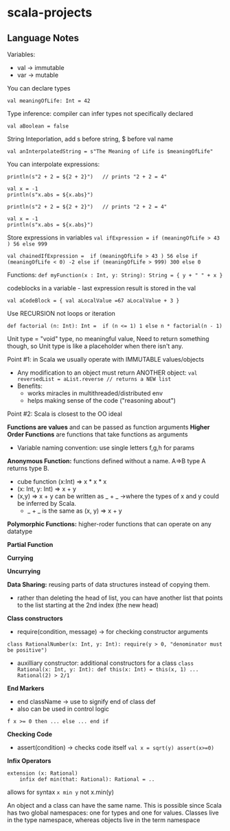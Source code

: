 # scala-projects

## Language Notes

Variables:

- val -> immutable 
- var -> mutable


You can declare types

`
val meaningOfLife: Int = 42
`

Type inference: compiler can infer types not specifically declared

`
val aBoolean = false
`

String Inteporlation, add s before string, $ before val name

`
val anInterpolatedString = s"The Meaning of Life is $meaningOfLife"
`

You can interpolate expressions:

```
println(s"2 + 2 = ${2 + 2}")   // prints "2 + 2 = 4"

val x = -1
println(s"x.abs = ${x.abs}")

println(s"2 + 2 = ${2 + 2}")   // prints "2 + 2 = 4"

val x = -1
println(s"x.abs = ${x.abs}")
```

Store expressions in variables
`
val ifExpression = if (meaningOfLife > 43 ) 56 else 999
`

`
val chainedIfExpression = 
    if (meaningOfLife > 43 ) 56
    else if (meaningOfLife < 0) -2
    else if (meaningOfLife > 999) 300
    else 0
`

Functions:
`
def myFunction(x : Int, y: String): String = {
    y + " " + x
}
`

codeblocks in a variable - last expression result is stored in the val 

`
val aCodeBlock = {
    val aLocalValue =67
    aLocalValue + 3
} 
`

Use RECURSION not loops or iteration

`
def factorial (n: Int): Int = 
    if (n <= 1) 1
    else n * factorial(n - 1)
`

Unit type = "void" type, no meaningful value, Need to return something though, so Unit type is like a placeholder when there isn't any.

Point #1: in Scala we usually operate with IMMUTABLE values/objects
- Any modification to an object must return ANOTHER object: `val reversedList = aList.reverse // returns a NEW list`
- Benefits:
  * works miracles in multithreaded/distributed env
  * helps making sense of the code ("reasoning about")
   

Point #2: Scala is closest to the OO ideal

**Functions are values** and can be passed as function arguments 
**Higher Order Functions** are functions that take functions as arguments
- Variable naming convention: use single letters f,g,h for params

**Anonymous Function:** functions defined without a name. A=>B type A returns type B. 
- cube function (x:Int) => x * x * x
- (x: Int, y: Int) => x + y
- (x,y) => x + y can be written as _ + _   ->where the types of x and y could be inferred by Scala.
    * _ + _  is the same as (x, y) => x + y   

**Polymorphic Functions:** higher-roder functions that can operate on any datatype

**Partial Function**

**Currying**

**Uncurrying**

**Data Sharing:** reusing parts of data structures instead of copying them. 
- rather than deleting the head of list, you can have another list that points to the list starting at the 2nd index (the new head)
    
**Class constructors**
- require(condition, message) -> for checking constructor arguments 

`
class RationalNumber(x: Int, y: Int):
    require(y > 0, "denominator must be positive")                 
`

- auxilliary constructor: additional constructors for a class
`
class Rational(x: Int, y: Int):
    def this(x: Int) = this(x, 1)
...
Rational(2) > 2/1
`

**End Markers**

- end className -> use to signify end of class def
- also can be used in control logic

`
f x >= 0 then
...
else
...
end if
`

**Checking Code**
- assert(condition) -> checks code itself
`
val x = sqrt(y)
assert(x>=0)  
`


**Infix Operators**
```
extension (x: Rational)
    infix def min(that: Rational): Rational = ..
```
allows for syntax `x min y` not x.min(y)


An object and a class can have the same name. This is possible since
Scala has two global namespaces: one for types and one for values.
Classes live in the type namespace, whereas objects live in the term
namespace
